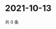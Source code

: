 # 2021-10-13

共 0 条

<!-- BEGIN WEIBO -->
<!-- 最后更新时间 Wed Oct 13 2021 22:12:07 GMT+0800 (China Standard Time) -->

<!-- END WEIBO -->
